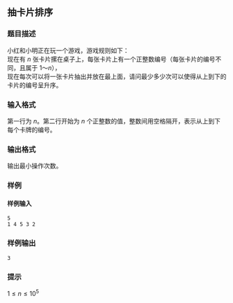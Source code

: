 ## 抽卡片排序

### 题目描述

小红和小明正在玩一个游戏，游戏规则如下：<br>
现在有 $n$ 张卡片摞在桌子上，每张卡片上有一个正整数编号（每张卡片的编号不同，且属于 $1～n$），<br>现在每次可以将一张卡片抽出并放在最上面，请问最少多少次可以使得从上到下的卡片的编号呈升序。

### 输入格式

第一行为 $n$。第二行开始为 $n$ 个正整数的值，整数间用空格隔开，表示从上到下每个卡牌的编号。

### 输出格式

输出最小操作次数。

### 样例

#### 样例输入

```
5
1 4 5 3 2
```

### 样例输出

```
3
```

### 提示

${1 \le n \le 10^{5}}$